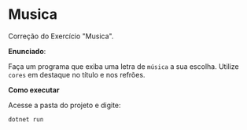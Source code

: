 # Musica
Correção do Exercício "Musica".

**Enunciado**:

Faça um programa que exiba uma letra de `música` a sua escolha. Utilize `cores` em destaque no título e nos refrões.

**Como executar**

Acesse a pasta do projeto e digite:

```
dotnet run
```
